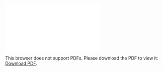 <object data="christ-in-song/CIS1908pdfs/855.pdf" type="application/pdf" width="100%" height="1024px">
    <embed src="christ-in-song/CIS1908pdfs/855.pdf">
        <p>This browser does not support PDFs. Please download the PDF to view it: <a href="christ-in-song/CIS1908pdfs/855.pdf">Download PDF</a>.</p>
    </embed>
</object>
